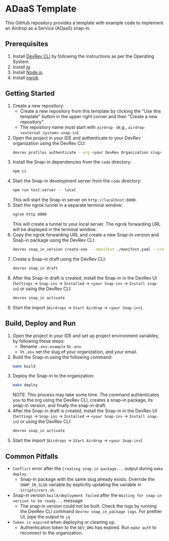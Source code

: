 # ADaaS Template

This GitHub repository provides a template with example code to implement an Airdrop as a Service (ADaaS) snap-in.

## Prerequisites

1. Install [DevRev CLI](https://developer.devrev.ai/snapin-development/references/cli-install) by following the instructions as per the Operating System.
2. Install [jq](https://jqlang.github.io/jq/download/).
3. Install [Node.js](https://nodejs.org/en/download/).
4. Install [ngrok](https://ngrok.com/download).

## Getting Started

1. Create a new repository:
   - Create a new repository from this template by clicking the "Use this template" button in the upper right corner and then "Create a new repository".
   - The repository name must start with `airdrop-` (e.g., `airdrop-<external system>-snap-in`).
2. Open the project in your IDE and authenticate to your DevRev organization using the DevRev CLI:
   ```bash
   devrev profiles authenticate --org <your DevRev Organization slug>
   ```
3. Install the Snap-in dependencies from the `code` directory:
   ```bash
   npm ci
   ```
4. Start the Snap-in development server from the `code` directory:
   ```bash
   npm run test:server -- local
   ```
   This will start the Snap-in server on `http://localhost:8000`.
5. Start the ngrok tunnel in a separate terminal window:
   ```bash
   ngrok http 8000
   ```
   This will create a tunnel to your local server.
   The ngrok forwarding URL will be displayed in the terminal window.
6. Copy the ngrok forwarding URL and create a new Snap-in version and Snap-in package using the DevRev CLI:
   ```bash
   devrev snap_in_version create-one  --manifest ./manifest.yaml --create-package --testing-url <ngrok forwarding URL>
   ```
7. Create a Snap-in draft using the DevRev CLI:
   ```bash
   devrev snap_in draft
   ```
8. After the Snap-in draft is created, install the Snap-in in the DevRev UI (`Settings` -> `Snap-ins` -> `Installed` -> `<your Snap-in>` -> `Install snap-in`) or using the DevRev CLI:
   ```bash
   devrev snap_in activate
   ```
9. Start the import (`Airdrops` -> `Start Airdrop` -> `<your Snap-in>`).

## Build, Deploy and Run

1. Open the project in your IDE and set up project environment variables, by following these steps:
   - Rename `.env.example` to `.env`.
   - In `.env` set the slug of your organization, and your email.
2. Build the Snap-in using the following command:
   ```bash
   make build
   ```
3. Deploy the Snap-in to the organization:
   ```bash
   make deploy
   ```
   NOTE: This process may take some time.
   The command authenticates you to the org using the DevRev CLI,
   creates a snap-in package, its snap-in version, and finally the snap-in draft.
4. After the Snap-in draft is created, install the Snap-in in the DevRev UI (`Settings` -> `Snap-ins` -> `Installed` -> `<your Snap-in>` -> `Install snap-in`) or using the DevRev CLI:
   ```bash
   devrev snap_in activate
   ```
5. Start the import (`Airdrops` -> `Start Airdrop` -> `<your Snap-in>`).

## Common Pitfalls

- `Conflict` error after the `Creating snap-in package...` output during `make deploy`.
  - Snap-in package with the same slug already exists. Override the `SNAP_IN_SLUG` variable by explicitly updating the variable in `scripts/vars.sh`.
- Snap-in version `build/deployment failed` after the `Waiting for snap-in version to be ready...` message
  - The snap-in version could not be built. Check the logs by running the DevRev CLI command `devrev snap_in_package logs`. For prettier UI, pipe the output to `jq`
- `Token is expired` when deploying or cleaning up.
  - Authentication token to the `DEV_ORG` has expired. Run `make auth` to reconnect to the organization.

